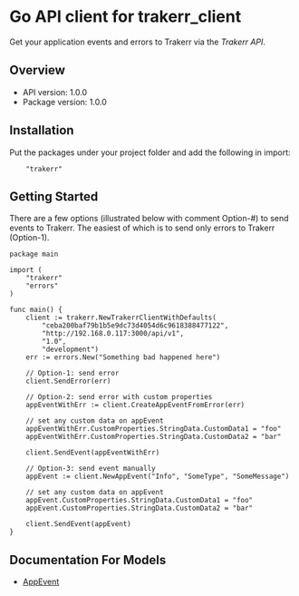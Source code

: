 # Go API client for trakerr_client

Get your application events and errors to Trakerr via the *Trakerr API*.

## Overview
- API version: 1.0.0
- Package version: 1.0.0

## Installation
Put the packages under your project folder and add the following in import:
```
    "trakerr"
```

## Getting Started

There are a few options (illustrated below with comment Option-#) to send events to Trakerr. The easiest of
which is to send only errors to Trakerr (Option-1).

```$golang
package main

import (
	"trakerr"
	"errors"
)

func main() {
	client := trakerr.NewTrakerrClientWithDefaults(
		"ceba200baf79b1b5e9dc73d4054d6c9618388477122",
		"http://192.168.0.117:3000/api/v1",
		"1.0",
		"development")
	err := errors.New("Something bad happened here")

	// Option-1: send error
	client.SendError(err)

	// Option-2: send error with custom properties
	appEventWithErr := client.CreateAppEventFromError(err)

	// set any custom data on appEvent
	appEventWithErr.CustomProperties.StringData.CustomData1 = "foo"
	appEventWithErr.CustomProperties.StringData.CustomData2 = "bar"

	client.SendEvent(appEventWithErr)

	// Option-3: send event manually
	appEvent := client.NewAppEvent("Info", "SomeType", "SomeMessage")

	// set any custom data on appEvent
	appEvent.CustomProperties.StringData.CustomData1 = "foo"
	appEvent.CustomProperties.StringData.CustomData2 = "bar"

	client.SendEvent(appEvent)
}
```

## Documentation For Models

 - [AppEvent](src/trakerr_client/docs/AppEvent.md)



